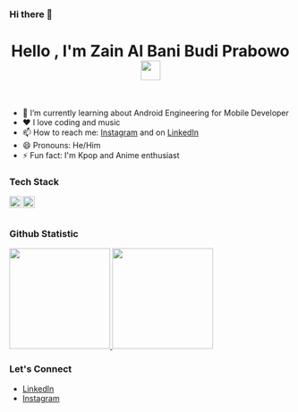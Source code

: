 ### Hi there 👋

<!--
**zainalbani/zainalbani** is a ✨ _special_ ✨ repository because its `README.md` (this file) appears on your GitHub profile.

Here are some ideas to get you started:

- 🔭 I’m currently working on ...
- 🌱 I’m currently learning ...
- 👯 I’m looking to collaborate on ...
- 🤔 I’m looking for help with ...
- 💬 Ask me about ...
- 📫 How to reach me: ...
- 😄 Pronouns: ...
- ⚡ Fun fact: ...
-->
<h1 align="center">Hello , I'm Zain Al Bani Budi Prabowo <img src="https://media.giphy.com/media/hvRJCLFzcasrR4ia7z/giphy.gif" width="35"></h1>
<br>


- 🌱 I’m currently learning about Android Engineering for Mobile Developer
- ❤️ I love coding and music
- 📫 How to reach me: [Instagram](https://www.instagram.com/bangza__) and on [LinkedIn](https://www.linkedin.com/in/zainalbani/)
- 😄 Pronouns: He/Him
- ⚡ Fun fact: I'm Kpop and Anime enthusiast

### Tech Stack
  <a href="https://kotlinlang.org/"><img align="left" alt="Kotlin" title="Kotlin" width="21px" src="https://upload.wikimedia.org/wikipedia/commons/d/d4/Kotlin_logo.svg" /></a>
  <a href="https://nodejs.org/"><img align="left" alt="NodeJS" title="NodeJS" width="21px" src="https://seeklogo.com/images/N/nodejs-logo-FBE122E377-seeklogo.com.png" /></a>
  
  <br>
  <br>
  
### Github Statistic
<p align="left">
<a href="https://github.com/zainalbani">
  <img height="180em" src="https://github-readme-stats-eight-theta.vercel.app/api?username=zainalbani&show_icons=true&theme=algolia&include_all_commits=true&count_private=true"/>
  <img height="180em" src="https://github-readme-stats-eight-theta.vercel.app/api/top-langs/?username=zainalbani&layout=compact&langs_count=8&theme=algolia"/>
</a>
</p>

### Let's Connect
- <a href="https://www.linkedin.com/in/zainalbani/">LinkedIn</a>
- <a href="https://instagram.com/bangza__">Instagram</a>
